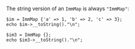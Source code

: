 The string version of an `ImmMap` is always `"ImmMap"`:

```basic-usage.php
$im = ImmMap {'a' => 1, 'b' => 2, 'c' => 3};
echo $im->__toString()."\n";

$im3 = ImmMap {};
echo $im3->__toString()."\n";
```
